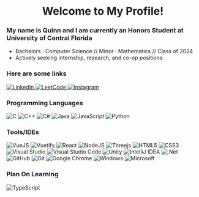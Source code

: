 <h1 align="center">Welcome to My Profile!</h1>

### My name is Quinn and I am currently an Honors Student at University of Central Florida
- Bachelors : Computer Science // Minor : Mathematics // Class of 2024
- Actively seeking internship, research, and co-op positions
### Here are some links
<a href="https://www.linkedin.com/in/quinn-barber/">![LinkedIn](https://img.shields.io/badge/linkedin-%230077B5.svg?style=for-the-badge&logo=linkedin&logoColor=white)
</a>
<a href="https://leetcode.com/WhatAGod/">![LeetCode](https://img.shields.io/badge/LeetCode-000000?style=for-the-badge&logo=LeetCode&logoColor=#d16c06)
</a> 
<a href="https://www.instagram.com/quinn.barber/">![Instagram](https://img.shields.io/badge/Instagram-%23E4405F.svg?style=for-the-badge&logo=Instagram&logoColor=white)</a>
### Programming Languages
![C](https://img.shields.io/badge/c-%2300599C.svg?style=for-the-badge&logo=c&logoColor=white)
![C++](https://img.shields.io/badge/c++-%2300599C.svg?style=for-the-badge&logo=c%2B%2B&logoColor=white)
![C#](https://img.shields.io/badge/c%23-%23239120.svg?style=for-the-badge&logo=c-sharp&logoColor=white)
![Java](https://img.shields.io/badge/java-%23ED8B00.svg?style=for-the-badge&logo=java&logoColor=white)
![JavaScript](https://img.shields.io/badge/javascript-%23323330.svg?style=for-the-badge&logo=javascript&logoColor=%23F7DF1E)
![Python](https://img.shields.io/badge/python-3670A0?style=for-the-badge&logo=python&logoColor=ffdd54)

### Tools/IDEs
![VueJS](https://img.shields.io/badge/Vue.js-35495E?style=for-the-badge&logo=vuedotjs&logoColor=4FC08D)
![Vuetify](https://img.shields.io/badge/Vuetify-1867C0?style=for-the-badge&logo=vuetify&logoColor=white)
![React](https://img.shields.io/badge/react-%2320232a.svg?style=for-the-badge&logo=react&logoColor=%2361DAFB)
![NodeJS](https://img.shields.io/badge/node.js-6DA55F?style=for-the-badge&logo=node.js&logoColor=white)
![Threejs](https://img.shields.io/badge/threejs-black?style=for-the-badge&logo=three.js&logoColor=white)
![HTML5](https://img.shields.io/badge/html5-%23E34F26.svg?style=for-the-badge&logo=html5&logoColor=white)
![CSS3](https://img.shields.io/badge/css3-%231572B6.svg?style=for-the-badge&logo=css3&logoColor=white)
![Visual Studio](https://img.shields.io/badge/Visual%20Studio-5C2D91.svg?style=for-the-badge&logo=visual-studio&logoColor=white)
![Visual Studio Code](https://img.shields.io/badge/Visual%20Studio%20Code-0078d7.svg?style=for-the-badge&logo=visual-studio-code&logoColor=white)
![Unity](https://img.shields.io/badge/unity-%23000000.svg?style=for-the-badge&logo=unity&logoColor=white)
![IntelliJ IDEA](https://img.shields.io/badge/IntelliJIDEA-000000.svg?style=for-the-badge&logo=intellij-idea&logoColor=white)
![.Net](https://img.shields.io/badge/.NET-5C2D91?style=for-the-badge&logo=.net&logoColor=white)
![GitHub](https://img.shields.io/badge/github-%23121011.svg?style=for-the-badge&logo=github&logoColor=white)
![Git](https://img.shields.io/badge/git-%23F05033.svg?style=for-the-badge&logo=git&logoColor=white)
![Google Chrome](https://img.shields.io/badge/Google%20Chrome-4285F4?style=for-the-badge&logo=GoogleChrome&logoColor=white)
![Windows](https://img.shields.io/badge/Windows-0078D6?style=for-the-badge&logo=windows&logoColor=white)
![Microsoft](https://img.shields.io/badge/Microsoft-0078D4?style=for-the-badge&logo=microsoft&logoColor=white)

### Plan On Learning
![TypeScript](https://img.shields.io/badge/typescript-%23007ACC.svg?style=for-the-badge&logo=typescript&logoColor=white)

<!-- <p align="center">
  <img height = "165px" img align="center" src="https://github-readme-stats-quinn-barber.vercel.app/api?username=Quinn-Barber&show_icons=true&hide_border=true&theme=great-gatsby&&include_all_commits=true&layout=compact&hide=contribs,issues"/ >
  <img height = "165px" img align="center" src="https://github-readme-stats-quinn-barber.vercel.app/api/top-langs/?username=Quinn-Barber&langs_count=6&show_icons=true&hide_border=true&theme=great-gatsby&layout=compact"/ >
</p>
 -->

